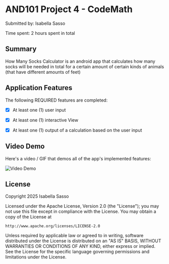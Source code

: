# AND101 Project 4 - CodeMath

Submitted by: Isabella Sasso

Time spent: 2 hours spent in total

## Summary

How Many Socks Calculator is an android app that calculates how many socks will be needed in total for a certain amount of certain kinds of animals (that have different amounts of feet)

## Application Features

The following REQUIRED features are completed:

- [X] At least one (1) user input
- [X] At least one (1) interactive View
- [X] At least one (1) output of a calculation based on the user input


## Video Demo

Here's a video / GIF that demos all of the app's implemented features:

<img src='(https://github.com/user-attachments/assets/d6543119-9ade-4495-9276-86350c76f5c3)' title='Video Demo' width='' alt='Video Demo' />


## License

Copyright 2025 Isabella Sasso

Licensed under the Apache License, Version 2.0 (the "License");
you may not use this file except in compliance with the License.
You may obtain a copy of the License at

    http://www.apache.org/licenses/LICENSE-2.0

Unless required by applicable law or agreed to in writing, software
distributed under the License is distributed on an "AS IS" BASIS,
WITHOUT WARRANTIES OR CONDITIONS OF ANY KIND, either express or implied.
See the License for the specific language governing permissions and
limitations under the License.

